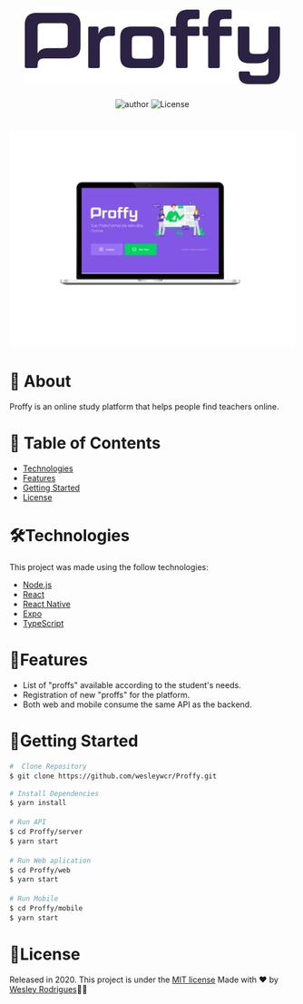 

<h1 align="center">
    <img alt="" title="" src=".github/logo.svg" />
</h1>

<p align="center">
<img alt="author" src="https://img.shields.io/static/v1?label=WesleyRodrigues&message=Author&color=8257E5&labelColor=000000">

  <img alt="License" src="https://img.shields.io/static/v1?label=license&message=MIT&color=8257E5&labelColor=000000">


</p>

<h1 align="center">
    <img alt="" title="" src=".github/Home.png" />
</h1>

# 📕 About
Proffy is an online study platform that helps people find teachers online.

# 📌 Table of Contents
- [Technologies](#---technologies)
- [Features](#--features)
- [Getting Started](#--getting-started)
- [License](#--license)



# 🛠️Technologies
This project was made using the follow technologies:

- [Node.js](https://nodejs.org/en/)
- [React](https://reactjs.org)
- [React Native](https://facebook.github.io/react-native/)
- [Expo](https://expo.io/)
- [TypeScript](https://www.typescriptlang.org/)


# 🚀Features
* List of "proffs" available according to the student's needs.
* Registration of new "proffs" for the platform.
* Both web and mobile consume the same API as the backend.



# 🏃Getting Started
```sh
#  Clone Repository
$ git clone https://github.com/wesleywcr/Proffy.git 
```
```sh
# Install Dependencies
$ yarn install

# Run API
$ cd Proffy/server
$ yarn start

# Run Web aplication
$ cd Proffy/web
$ yarn start

# Run Mobile
$ cd Proffy/mobile
$ yarn start 
```


# 📝License

Released in 2020.
This project is under the [MIT license](./LICENSE)
Made with ❤️ by [Wesley Rodrigues](https://github.com/wesleywcr)🤙👊